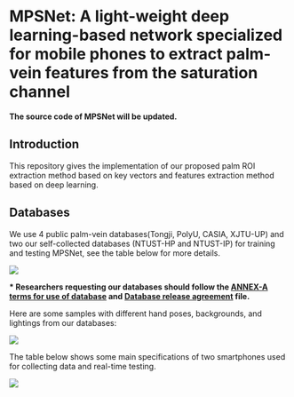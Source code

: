 # MPSNet: A light-weight deep learning-based network specialized for mobile phones to extract palm-vein features from the saturation channel
<strong>The source code of MPSNet will be updated.</strong>
## Introduction
This repository gives the implementation of our proposed palm ROI extraction method based on key vectors and features extraction method based on deep learning.
## Databases
We use 4 public palm-vein databases(Tongji, PolyU, CASIA, XJTU-UP) and two our self-collected databases (NTUST-HP and NTUST-IP) for training and testing MPSNet, see the table below for more details.

![](https://github.com/trungvdhp/mobile_palm_recognition_mpsnet/blob/main/Images/database_list.png?raw=true)

<strong>* Researchers requesting our databases should follow the [ANNEX-A terms for use of database](https://github.com/trungvdhp/mobile_palm_recognition_mpsnet/blob/main/ANNEX_A_terms_for_use_of_database.docx) and [Database release agreement](https://github.com/trungvdhp/mobile_palm_recognition_mpsnet/blob/main/Database_release_agreement.docx) file.</strong>

Here are some samples with different hand poses, backgrounds, and lightings from our databases:

![](https://github.com/trungvdhp/mobile_palm_recognition_mpsnet/blob/main/Images/palm_roi_extraction_key_vector.png?raw=true)

The table below shows some main specifications of two smartphones used for collecting data and real-time testing.

![](https://github.com/trungvdhp/mobile_palm_recognition_mpsnet/blob/main/Images/smartphones.png?raw=true)
